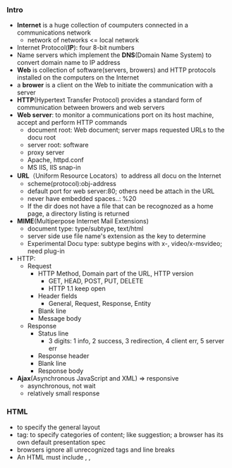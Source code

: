 ### Intro
- **Internet** is a huge collection of coumputers connected in a communications network
  - network of networks <= local network
- Internet Protocol(**IP**): four 8-bit numbers
- Name servers which implement the **DNS**(Domain Name System) to convert domain name to IP address
- **Web** is collection of software(servers, browers) and HTTP protocols installed on the computers on the Internet
- a **brower** is a client on the Web to initiate the communication with a server
- **HTTP**(Hypertext Transfer Protocol) provides a standard form of communication between browers and web servers
- **Web server**: to monitor a communications port on its host machine, accept and perform HTTP commands
  - document root: Web document; server maps requested URLs to the docu root
  - server root: software
  - proxy server
  - Apache, httpd.conf
  - MS IIS, IIS snap-in
- **URL**（Uniform Resource Locators）to address all docu on the Internet
  - scheme(protocol):obj-address
  - default port for web server:80; others need be attach in the URL
  - never have embedded spaces..: %20
  - If the dir does not have a file that can be recognozed as a home page, a directory listing is returned
- **MIME**(Multiperpose Internet Mail Extensions)
  - document type: type/subtype, text/html
  - server side use file name's extension as the key to determine
  - Experimental Docu type: subtype begins with x-, video/x-msvideo; need plug-in
- HTTP:
  - Request
    - HTTP Method, Domain part of the URL, HTTP version
      - GET, HEAD, POST, PUT, DELETE
      - HTTP 1.1 keep open
    - Header fields
      - General, Request, Response, Entity
    - Blank line
    - Message body
  - Response
    - Status line
      - 3 digits: 1 info, 2 success, 3 redirection, 4 client err, 5 server err
    - Response header
    - Blank line
    - Response body
- **Ajax**(Asynchronous JavaScript and XML) => responsive
  - asynchronous, not wait
  - relatively small response


### HTML
- to specify the general layout
- tag: to specify categories of content; like suggestion; a browser has its own default presentation spec
- browsers ignore all unrecognized tags and line breaks
- An HTML must include <html>, <head>, <title>, <body>
- <head> always contains <title> and <meta>
- Image: GIF jiffy; JPEG Jay-peg; PNG ping
```html
<!-- comment -->
<!DOCTYPE html>
<html lang = "en">
  <head>
    <title> Sample html</title>
    <meta charset = "utf-8">
    <meta name = "keywords" content = "for search engine: html sample">
  </head>
  <body>
    <header>
      <h1> 6 levels headings </h1>
      <h6> heading </h6>
    </header>
    <p> multiple   spaces in p will be replaced by single space <br />
    </p>
    <pre>  to
             preserve
                     the white spaces
    </pre>
    <blockquote>
      "will be indented on both sides mostly as quotes"
    </blockquote>
    
    <p> content-based style tags</p>
    <em>italics</em>
    <strong>bold</strong>
    <code> X<sub>2</sub><sup>3</sup></code>
    
    <p> character entities like 2 &lt 5</p>
    <!-- horizonal rule -->
    <hr />
    
    
    <a href = "google.com"> 
      <img src= "image/goog_logo.jpeg" alt = "just logo pic">
      Image as an effective link
    </a>
    
    <h2 id = "uniqId"> id attribut must be unique within the docu</h2>
    <a href = "#uniqId"> back to id </a>
    
    <ul>
      <li> unordered list </li>
      <ol> 
        <li> ordered list, nested</li>
      </ol>
    </ul>
    
    <dl>
      <dt> page 234</dt>
      <dd> definition list <dd>
    </dl>
    
    <table>
       <caption> sample table </caption>
       <tr>
         <th colspan = "1"> header</th>
       </tr>
       <tr>
         <td> data1 </td>
         <td> data2 </td>
       </tr>
    </table>
    <form action = "call">
      <input type = "text" name = "comment" size = "25" maxlength = "25">
      <!-- type as checkbox, radio-->
      <select name = "classes" >
        <option> English </option>
        <option> others a lot .. </option>
      </select>
      <textarea name = "draft" row = "3", cols = "40">
        (long and meaningless)
      </textarea>
      <input type = "submit" value = "trigger">
      <input type = "reset"  value = "to default">
    </form>
    <!--html5-->
    <audio contols = "controls">
       <source src = "xx.ogg" />
       <source src = "xx.wav" />
       <source src = "xx.mp3" />
    </audio>
    <vedio contols = "controls" width = "900" heigth = "600" autoplay = "autoplay" preload = "preload">
       <source src = "xx.ogv" />
       <source src = "xx.webm" />
       <source src = "xx.mp4" />
    </audio>
    <time datetime = "2019-07-04T15:45" pubdate = "pubdate">
       Today
    </time>
  </body>
</html>
```
- html5 organization elements
  - <header>, <footer>, <hgroup>, <artical>
  - <section>
  - <aside>, <nav>

#### html
- case insensitve
- can omit closed tag
- attribute value must be quoted only if contans special char



